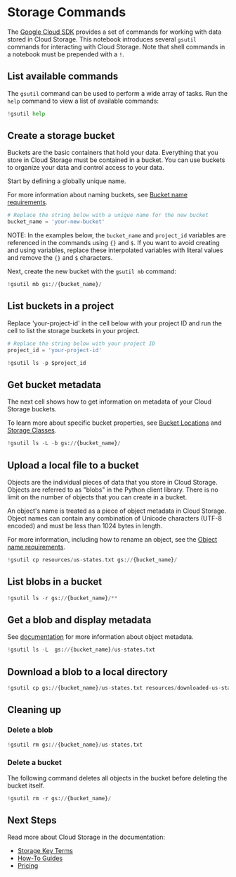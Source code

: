 
# Storage Commands

The [Google Cloud SDK](https://cloud-dot-devsite.googleplex.com/sdk/docs/) provides a set of commands for working with data stored in Cloud Storage. This notebook introduces several `gsutil` commands for interacting with Cloud Storage. Note that shell commands in a notebook must be prepended with a `!`.

## List available commands

The `gsutil` command can be used to perform a wide array of tasks. Run the `help` command to view a list of available commands:


```python
!gsutil help
```

## Create a storage bucket

Buckets are the basic containers that hold your data. Everything that you store in Cloud Storage must be contained in a bucket. You can use buckets to organize your data and control access to your data.

Start by defining a globally unique name.

For more information about naming buckets, see [Bucket name requirements](https://cloud.google.com/storage/docs/naming#requirements).


```python
# Replace the string below with a unique name for the new bucket
bucket_name = 'your-new-bucket'
```

NOTE: In the examples below, the `bucket_name`  and `project_id` variables are referenced in the commands using `{}` and `$`. If you want to avoid creating and using variables, replace these interpolated variables with literal values and remove the `{}` and `$` characters.

Next, create the new bucket with the `gsutil mb` command:


```python
!gsutil mb gs://{bucket_name}/
```

## List buckets in a project

Replace 'your-project-id' in the cell below with your project ID and run the cell to list the storage buckets in your project.


```python
# Replace the string below with your project ID
project_id = 'your-project-id'
```


```python
!gsutil ls -p $project_id
```

## Get bucket metadata

The next cell shows how to get information on metadata of your Cloud Storage buckets.

To learn more about specific bucket properties, see [Bucket Locations](https://cloud.google.com/storage/docs/locations) and [Storage Classes](https://cloud.google.com/storage/docs/storage-classes).


```python
!gsutil ls -L -b gs://{bucket_name}/
```

## Upload a local file to a bucket

Objects are the individual pieces of data that you store in Cloud Storage. Objects are referred to as "blobs" in the Python client library. There is no limit on the number of objects that you can create in a bucket.

An object's name is treated as a piece of object metadata in Cloud Storage. Object names can contain any combination of Unicode characters (UTF-8 encoded) and must be less than 1024 bytes in length.

For more information, including how to rename an object, see the [Object name requirements](https://cloud.google.com/storage/docs/naming#objectnames).


```python
!gsutil cp resources/us-states.txt gs://{bucket_name}/
```

## List blobs in a bucket


```python
!gsutil ls -r gs://{bucket_name}/**
```

## Get a blob and display metadata

See [documentation](https://cloud.google.com/storage/docs/viewing-editing-metadata) for more information about object metadata.


```python
!gsutil ls -L  gs://{bucket_name}/us-states.txt
```

## Download a blob to a local directory


```python
!gsutil cp gs://{bucket_name}/us-states.txt resources/downloaded-us-states.txt
```

## Cleaning up

### Delete a blob


```python
!gsutil rm gs://{bucket_name}/us-states.txt
```

### Delete a bucket

The following command deletes all objects in the bucket before deleting the bucket itself.


```python
!gsutil rm -r gs://{bucket_name}/
```

## Next Steps

Read more about Cloud Storage in the documentation:
+ [Storage Key Terms](https://cloud.google.com/storage/docs/key-terms)
+ [How-To Guides](https://cloud.google.com/storage/docs/how-to)
+ [Pricing](https://cloud.google.com/storage/pricing)
